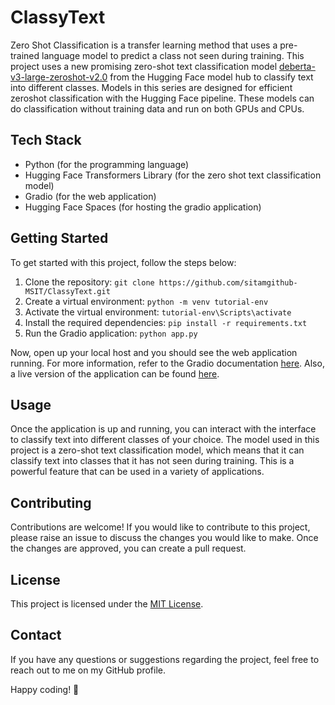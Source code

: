 # ClassyText

Zero Shot Classification is a transfer learning method that uses a pre-trained language model to predict a class not seen during training. This project uses a new promising zero-shot text classification model [deberta-v3-large-zeroshot-v2.0](https://huggingface.co/MoritzLaurer/deberta-v3-large-zeroshot-v2.0) from the Hugging Face model hub to classify text into different classes. Models in this series are designed for efficient zeroshot classification with the Hugging Face pipeline. These models can do classification without training data and run on both GPUs and CPUs.

## Tech Stack

- Python (for the programming language)
- Hugging Face Transformers Library (for the zero shot text classification model)
- Gradio (for the web application)
- Hugging Face Spaces (for hosting the gradio application)

## Getting Started

To get started with this project, follow the steps below:

1. Clone the repository: `git clone https://github.com/sitamgithub-MSIT/ClassyText.git`
2. Create a virtual environment: `python -m venv tutorial-env`
3. Activate the virtual environment: `tutorial-env\Scripts\activate`
4. Install the required dependencies: `pip install -r requirements.txt`
5. Run the Gradio application: `python app.py`

Now, open up your local host and you should see the web application running. For more information, refer to the Gradio documentation [here](https://www.gradio.app/docs/interface). Also, a live version of the application can be found [here](https://huggingface.co/spaces/sitammeur/ClassyText).

## Usage

Once the application is up and running, you can interact with the interface to classify text into different classes of your choice. The model used in this project is a zero-shot text classification model, which means that it can classify text into classes that it has not seen during training. This is a powerful feature that can be used in a variety of applications.

## Contributing

Contributions are welcome! If you would like to contribute to this project, please raise an issue to discuss the changes you would like to make. Once the changes are approved, you can create a pull request.

## License

This project is licensed under the [MIT License](LICENSE).

## Contact

If you have any questions or suggestions regarding the project, feel free to reach out to me on my GitHub profile.

Happy coding! 🚀
